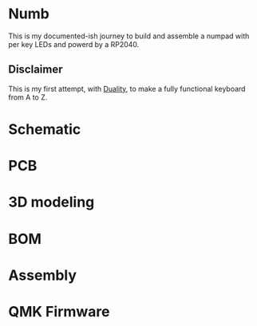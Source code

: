 # Numb
This is my documented-ish journey to build and assemble a numpad with per key LEDs and powerd by a RP2040.
## Disclaimer
This is my first attempt, with [Duality](https://github.com/a-newhouse/Duality), to make a fully functional keyboard from A to Z. 
# Schematic
# PCB
# 3D modeling
# BOM
# Assembly
# QMK Firmware